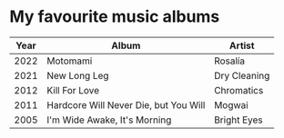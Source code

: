 # My favourite music albums

| Year | Album                                 | Artist       |
| ---- | ------------------------------------- | ------------ |
| 2022 | Motomami                              | Rosalía      |
| 2021 | New Long Leg                          | Dry Cleaning |
| 2012 | Kill For Love                         | Chromatics   |
| 2011 | Hardcore Will Never Die, but You Will | Mogwai       |
| 2005 | I'm Wide Awake, It's Morning          | Bright Eyes  |
